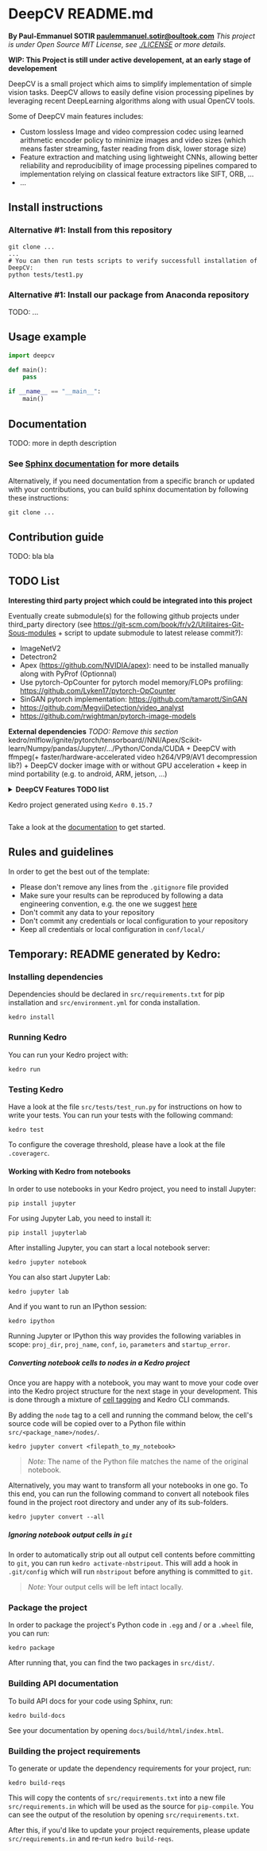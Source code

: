 # DeepCV README.md

__By Paul-Emmanuel SOTIR <paulemmanuel.sotir@oultook.com>__
_This project is under Open Source MIT License, see [./LICENSE](./LICENSE) or more details._

__WIP: This Project is still under active developement, at an early stage of developement__  

DeepCV is a small project which aims to simplify implementation of simple vision tasks. DeepCV allows to easily define vision processing pipelines by leveraging recent DeepLearning algorithms along with usual OpenCV tools.  

Some of DeepCV main features includes:
- Custom lossless Image and video compression codec using learned arithmetic encoder policy to minimize images and video sizes (which means faster streaming, faster reading from disk, lower storage size) 
- Feature extraction and matching using lightweight CNNs, allowing better reliability and reproducibility of image processing pipelines compared to implementation relying on classical feature  extractors like SIFT, ORB, ...
- ...

## Install instructions

### Alternative #1: Install from this repository
``` shell
git clone ...
...
# You can then run tests scripts to verify successfull installation of DeepCV:
python tests/test1.py
```

### Alternative #1: Install our package from Anaconda repository
TODO: ...

## Usage example

``` python
import deepcv

def main():
    pass

if __name__ == "__main__":
    main()
```

## Documentation
TODO: more in depth description

### See [Sphinx documentation](www.deepcv.com/sphinx/index.html) for more details
Alternatively, if you need documentation from a specific branch or updated with your contributions, you can build sphinx documentation by following these instructions:

``` shell
git clone ...
```

## Contribution guide

TODO: bla bla

## TODO List

__Interesting third party project which could be integrated into this project__

Eventually create submodule(s) for the following github projects under third_party directory (see https://git-scm.com/book/fr/v2/Utilitaires-Git-Sous-modules + script to update submodule to latest release commit?):
- ImageNetV2  
- Detectron2  
- Apex (https://github.com/NVIDIA/apex): need to be installed manually along with PyProf (Optionnal)  
- Use pytorch-OpCounter for pytorch model memory/FLOPs profiling: https://github.com/Lyken17/pytorch-OpCounter
- SinGAN pytorch implementation: https://github.com/tamarott/SinGAN
- https://github.com/MegviiDetection/video_analyst
- https://github.com/rwightman/pytorch-image-models

__External dependencies__ _TODO: Remove this section_
kedro/mlflow/ignite/pytorch/tensorboard//NNI/Apex/Scikit-learn/Numpy/pandas/Jupyter/.../Python/Conda/CUDA + DeepCV with ffmpeg(+ faster/hardware-accelerated video h264/VP9/AV1 decompression lib?) + DeepCV docker image with or without GPU acceleration + keep in mind portability (e.g. to android, ARM, jetson, ...)

<details>
  <summary><b> DeepCV Features TODO list</b></summary>
<ul>
    <li> Implement continuous integration with travis CI</li>
    <li> Create or find an ECA implementation: channel attention gate on convolution gate using sigmoid of 1D convolution output as attention gate (element-wise multiplication of each channels with their respective gating scale) (kernel size of 1D conv: k << ChannelCount with k=Func(C)) </li>
    <li> Add image completion/reconstruction/generation/combination (could be used as data augmentation trick) to DeepCV (see paper about one shot image completion/combination/reconstruction and distill+quantize it and combine it with usual and simple augmentation reciepes when used for data augmentation)</li>
    <li> Implement basic image feature matching and compare it against shitty approaches like SIFT, ORB, ...</li>
    <li> Implement pipeline for video stiching and add support for video stabilization, audio-and/or-visual synchronization, image compression (lossless or loo	sy), watermark removal, visual tracking, pose estimation + simplify usage: (scikit compliant models, warpers over pipelined models for easier usage along with DeepCV, package it like a pluggin to DeepCV, fine-tuning framework for easier training of whole pipelines on custom data)</li>
    <li> Implement (fork lepton and L3C for better AC and DC compression using deterministic shallow-NN prediction from context) or add better jpeg and mpeg compression cocdecs (for use cases where storage-size/bandwidth is the priority, e.g. for faster video/image processing or streaming pipelines, or smaller media storage (= priority to size, then, priotirize decompression time vs compression time)) and/or look for algorithms which could be applied directly on compressed images/frames (see [Lepton](https://dropbox.tech/infrastructure/lepton-image-compression-saving-22-losslessly-from-images-at-15mbs) and [L3C](https://arxiv.org/pdf/1811.12817v3.pdf)) + utilities to convert files to our codec for faster processing:
    <ul>
        <li> must be lossless to preserve visual quality whe encoding back to jpeg, but should take benefit from any existing lossy jpeg compression (e.g. losseless algorithm built on top of jpeg's tiles)</li>
        <li> keep in mind possibility of progressive image/frame loading/streaming future implementation</li>
        <li> benchmark performances on imagenet, compare speed and size with L3C (use benchmarking code from https://github.com/fab-jul/L3C-PyTorch) </li></ul></li>
    <li> implement distillation/quantization  + Apex</li>
    <li> add a simple open-source implementation of wave funcion collapsing, optimize it
        -> Future work : Procedural Content Generation: Use a GAN to generates slots (learn scenes manifold by semantic clusters) used by Wave Function Collapse (+ Growing Grids as space filling algorithm to determine tiles shape) </li>
    <li> add uncertainty estimation tools on deep learning models</li>
    <li> Implement unary and feature tests </li>
</ul>
</details>

Kedro project generated using `Kedro 0.15.7`
```
```

Take a look at the [documentation](https://kedro.readthedocs.io) to get started.

## Rules and guidelines

In order to get the best out of the template:
 * Please don't remove any lines from the `.gitignore` file provided
 * Make sure your results can be reproduced by following a data engineering convention, e.g. the one we suggest [here](https://kedro.readthedocs.io/en/stable/06_resources/01_faq.html#what-is-data-engineering-convention)
 * Don't commit any data to your repository
 * Don't commit any credentials or local configuration to your repository
 * Keep all credentials or local configuration in `conf/local/`

## Temporary: README generated by Kedro:

### Installing dependencies

Dependencies should be declared in `src/requirements.txt` for pip installation and `src/environment.yml` for conda installation.

``` shell
kedro install
```

### Running Kedro

You can run your Kedro project with:

``` shell
kedro run
```

### Testing Kedro

Have a look at the file `src/tests/test_run.py` for instructions on how to write your tests. You can run your tests with the following command:

``` shell
kedro test
```

To configure the coverage threshold, please have a look at the file `.coveragerc`.

#### Working with Kedro from notebooks

In order to use notebooks in your Kedro project, you need to install Jupyter:

``` shell
pip install jupyter
```

For using Jupyter Lab, you need to install it:

``` shell
pip install jupyterlab
```

After installing Jupyter, you can start a local notebook server:

``` shell
kedro jupyter notebook
```

You can also start Jupyter Lab:

``` shell
kedro jupyter lab
```

And if you want to run an IPython session:

``` shell
kedro ipython
```

Running Jupyter or IPython this way provides the following variables in
scope: `proj_dir`, `proj_name`, `conf`, `io`, `parameters` and `startup_error`.

##### Converting notebook cells to nodes in a Kedro project

Once you are happy with a notebook, you may want to move your code over into the Kedro project structure for the next stage in your development. This is done through a mixture of [cell tagging](https://jupyter-notebook.readthedocs.io/en/stable/changelog.html#cell-tags) and Kedro CLI commands.

By adding the `node` tag to a cell and running the command below, the cell's source code will be copied over to a Python file within `src/<package_name>/nodes/`.

``` shell
kedro jupyter convert <filepath_to_my_notebook>
```

> *Note:* The name of the Python file matches the name of the original notebook.

Alternatively, you may want to transform all your notebooks in one go. To this end, you can run the following command to convert all notebook files found in the project root directory and under any of its sub-folders.

``` shell
kedro jupyter convert --all
```

##### Ignoring notebook output cells in `git`

In order to automatically strip out all output cell contents before committing to `git`, you can run `kedro activate-nbstripout`. This will add a hook in `.git/config` which will run `nbstripout` before anything is committed to `git`.

> *Note:* Your output cells will be left intact locally.

### Package the project

In order to package the project's Python code in `.egg` and / or a `.wheel` file, you can run:

``` shell
kedro package
```

After running that, you can find the two packages in `src/dist/`.

### Building API documentation

To build API docs for your code using Sphinx, run:

``` shell
kedro build-docs
```

See your documentation by opening `docs/build/html/index.html`.

### Building the project requirements

To generate or update the dependency requirements for your project, run:

``` shell
kedro build-reqs
```

This will copy the contents of `src/requirements.txt` into a new file `src/requirements.in` which will be used as the source for `pip-compile`. You can see the output of the resolution by opening `src/requirements.txt`.

After this, if you'd like to update your project requirements, please update `src/requirements.in` and re-run `kedro build-reqs`.
